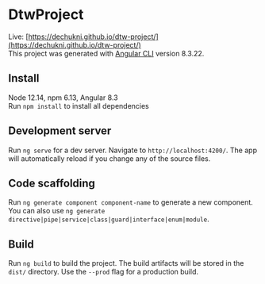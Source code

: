 # DtwProject

Live: [https://dechukni.github.io/dtw-project/](https://dechukni.github.io/dtw-project/)  
This project was generated with [Angular CLI](https://github.com/angular/angular-cli) version 8.3.22.

## Install

Node 12.14, npm 6.13, Angular 8.3  
Run `npm install` to install all dependencies

## Development server

Run `ng serve` for a dev server. Navigate to `http://localhost:4200/`. The app will automatically reload if you change any of the source files.

## Code scaffolding

Run `ng generate component component-name` to generate a new component. You can also use `ng generate directive|pipe|service|class|guard|interface|enum|module`.

## Build

Run `ng build` to build the project. The build artifacts will be stored in the `dist/` directory. Use the `--prod` flag for a production build.
